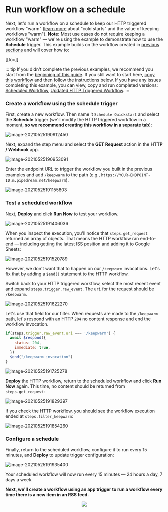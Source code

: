 # Run workflow on a schedule

Next, let's run a workflow on a schedule to keep our HTTP triggered workflow "warm" ([learn more](https://pipedream.com/docs/workflows/events/cold-starts/) about "cold starts" and the value of keeping workflows "warm"). **Note:** Most use cases do not require keeping a workflow "warm" — we're using the example to demonstrate how to use the **Schedule** trigger. This example builds on the workflow created in [previous sections](/quickstart/hello-world/) and will cover how to:

[[toc]]

::: tip
If you didn't complete the previous examples, we recommend you start from the [beginning of this guide](/quickstart/). If you still want to start here, [copy this workflow](https://pipedream.com/@gettingstarted/quickstart-use-connected-accounts-in-code-p_ezCVLgy) and then follow the instructions below. If you have any issues completing this example, you can view, copy and run completed versions: [Scheduled Workflow](https://pipedream.com/@gettingstarted/quickstart-run-workflow-on-a-schedule-1-2-p_n1Co22e), [Updated HTTP Triggered Workflow](https://pipedream.com/@gettingstarted/quickstart-run-workflow-on-a-schedule-2-2-p_NMCBZZ7).
:::

### Create a workflow using the schedule trigger

First, create a new workflow. Then name it `Schedule Quickstart` and select the **Schedule** trigger (we'll modify the HTTP triggered workflow in a moment, **so we recommend creating this workflow in a separate tab**):

![image-20210525190912450](./images/image-20210525190912450.png)

Next, expand the step menu and select the **GET Request** action in the **HTTP / Webhook** app.

![image-20210525190953091](./images/image-20210525190953091.png)

Enter the endpoint URL to trigger the workflow you built in the previous examples and add `/keepwarm` to the path (e.g., `https://YOUR-ENDPOINT-ID.m.pipedream.net/keepwarm`).

![image-20210525191155803](./images/image-20210525191155803.png)

### Test a scheduled workflow

Next, **Deploy** and click **Run Now** to test your workflow.

![image-20210525191406036](./images/image-20210525191406036.png)

When you inspect the execution, you'll notice that `steps.get_request` returned an array of objects. That means the HTTP workflow ran end-to-end — including getting the latest ISS position and adding it to Google Sheets:

![image-20210525191520789](./images/image-20210525191520789.png)

However, we don't want that to happen on our `/keepwarm` invocations. Let's fix that by adding a `$end()` statement to the HTTP workflow. 

Switch back to your HTTP triggered workflow, select the most recent event and expand `steps.trigger.raw_event`. The `uri` for the request should be `/keepwarm`. 

![image-20210525191622270](./images/image-20210525191622270.png)

Let's use that field for our filter. When requests are made to the `/keepwarm` path, let's respond with an HTTP `204` no content response and end the workflow invocation.

```javascript
if(steps.trigger.raw_event.uri === '/keepwarm') {
  await $respond({
    status: 204,
    immediate: true,
  })
  $end("/keepwarm invocation")
}
```

![image-20210525191725278](./images/image-20210525191725278.png)

**Deploy** the HTTP workflow, return to the scheduled workflow and click **Run Now** again. This time, no content should be returned from `steps.get_request`:

![image-20210525191829397](./images/image-20210525191829397.png)

If you check the HTTP workflow, you should see the workflow execution ended at `steps.filter_keepwarm`:

![image-20210525191854260](./images/image-20210525191854260.png)

### Configure a schedule

Finally, return to the scheduled workflow, configure it to run every 15 minutes, and **Deploy** to update trigger configuration:

![image-20210525191935400](./images/image-20210525191935400.png)

Your scheduled workflow will now run every 15 minutes — 24 hours a day, 7 days a week.

**Next, we'll create a workflow using an app trigger to run a workflow every time there is a new item in an RSS feed.**

<p style="text-align:center;">
<a href="/quickstart/email-yourself/"><img src="../next.png"></a>
</p>